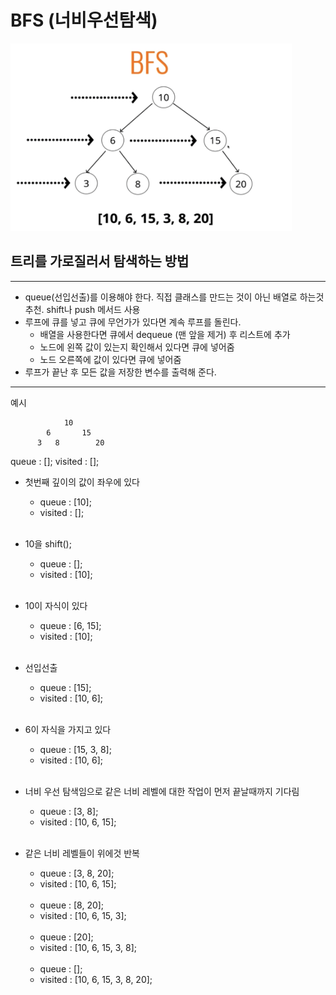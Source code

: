 # BFS (너비우선탐색)

<img src="../image/bfs.jpg" width="450px" height="300px" title="너비우선탐색" alt="bfs"></img>

## 트리를 가로질러서 탐색하는 방법

---

- queue(선입선출)를 이용해야 한다. 직접 클래스를 만드는 것이 아닌 배열로 하는것 추천. shift나 push 메서드 사용
- 루프에 큐를 넣고 큐에 무언가가 있다면 계속 루프를 돌린다.
  - 배열을 사용한다면 큐에서 dequeue (맨 앞을 제거) 후 리스트에 추가
  - 노드에 왼쪽 값이 있는지 확인해서 있다면 큐에 넣어줌
  - 노드 오른쪽에 값이 있다면 큐에 넣어줌
- 루프가 끝난 후 모든 값을 저장한 변수를 출력해 준다.

---

예시

                10
            6       15
          3   8        20

queue : [];
visited : [];

- 첫번째 깊이의 값이 좌우에 있다

  - queue : [10];
  - visited : [];
    <br/>
    <br/>

- 10을 shift();
  - queue : [];
  - visited : [10];
    <br/>
    <br/>
- 10이 자식이 있다
  - queue : [6, 15];
  - visited : [10];
    <br/>
    <br/>
- 선입선출
  - queue : [15];
  - visited : [10, 6];
    <br/>
    <br/>
- 6이 자식을 가지고 있다
  - queue : [15, 3, 8];
  - visited : [10, 6];
    <br/>
    <br/>
- 너비 우선 탐색임으로 같은 너비 레벨에 대한 작업이 먼저 끝날때까지 기다림
  - queue : [3, 8];
  - visited : [10, 6, 15];
    <br/>
    <br/>
- 같은 너비 레벨들이 위에것 반복
  - queue : [3, 8, 20];
  - visited : [10, 6, 15];
    <br/>
    <br/>
  - queue : [8, 20];
  - visited : [10, 6, 15, 3];
    <br/>
    <br/>
  - queue : [20];
  - visited : [10, 6, 15, 3, 8];
    <br/>
    <br/>
  - queue : [];
  - visited : [10, 6, 15, 3, 8, 20];
